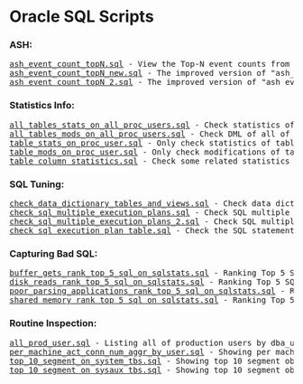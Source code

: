 <html>
<h1> Oracle SQL Scripts </h1>
<body>
<h3>ASH:</h3>
<pre>
<a href="https://github.com/guestart/Oracle-SQL-Scripts/blob/master/ash/ash_event_count_topN.sql">ash_event_count_topN.sql</a> - View the Top-N event counts from ASH
<a href="https://github.com/guestart/Oracle-SQL-Scripts/blob/master/ash/ash_event_count_topN_new.sql">ash_event_count_topN_new.sql</a> - The improved version of "ash_event_count_topN.sql"
<a href="https://github.com/guestart/Oracle-SQL-Scripts/blob/master/ash/ash_event_count_topN_2.sql">ash_event_count_topN_2.sql</a> - The improved version of "ash_event_count_topN_new.sql"
</pre>
<h3>Statistics Info:</h3>
<pre>
<a href="https://github.com/guestart/Oracle-SQL-Scripts/blob/master/statistics_info/all_tables_stats_on_all_proc_users.sql">all_tables_stats_on_all_proc_users.sql</a> - Check statistics of all of tables from all of production users
<a href="https://github.com/guestart/Oracle-SQL-Scripts/blob/master/statistics_info/all_tables_mods_on_all_proc_users.sql">all_tables_mods_on_all_proc_users.sql</a> - Check DML of all of tables from all of production users
<a href="https://github.com/guestart/Oracle-SQL-Scripts/blob/master/statistics_info/table_stats_on_proc_user.sql">table_stats_on_proc_user.sql</a> - Only check statistics of table or user which has been appointed
<a href="https://github.com/guestart/Oracle-SQL-Scripts/blob/master/statistics_info/table_mods_on_proc_user.sql">table_mods_on_proc_user.sql</a> - Only check modifications of table or user which has been appointed
<a href="https://github.com/guestart/Oracle-SQL-Scripts/blob/master/statistics_info/table_column_statistics.sql">table_column_statistics.sql</a> - Check some related statistics of column of table
</pre>
<h3>SQL Tuning:</h3>
<pre>
<a href="https://github.com/guestart/Oracle-SQL-Scripts/blob/master/sql_tuning/check_data_dictionary_tables_and_views.sql">check_data_dictionary_tables_and_views.sql</a> - Check data dictionary tables and views of Oracle
<a href="https://github.com/guestart/Oracle-SQL-Scripts/blob/master/sql_tuning/check_sql_multiple_execution_plans.sql">check_sql_multiple_execution_plans.sql</a> - Check SQL multiple execution plans
<a href="https://github.com/guestart/Oracle-SQL-Scripts/blob/master/sql_tuning/check_sql_multiple_execution_plans_2.sql">check_sql_multiple_execution_plans_2.sql</a> - Check SQL multiple execution plans-2
<a href="https://github.com/guestart/Oracle-SQL-Scripts/blob/master/sql_tuning/check_sql_execution_plan_table.sql">check_sql_execution_plan_table.sql</a> - Check the SQL statement's execution plan
</pre>
<h3>Capturing Bad SQL:</h3>
<pre>
<a href="https://github.com/guestart/Oracle-SQL-Scripts/blob/master/capturing_bad_sql/buffer_gets_rank_top_5_sql_on_sqlstats.sql">buffer_gets_rank_top_5_sql_on_sqlstats.sql</a> - Ranking Top 5 SQL for buffer_gets (High CPU) on "v$sqlstats" of Oracle
<a href="https://github.com/guestart/Oracle-SQL-Scripts/blob/master/capturing_bad_sql/disk_reads_rank_top_5_sql_on_sqlstats.sql">disk_reads_rank_top_5_sql_on_sqlstats.sql</a> - Ranking Top 5 SQL for disk_reads (High I/O) on "v$sqlstats" of Oracle
<a href="https://github.com/guestart/Oracle-SQL-Scripts/blob/master/capturing_bad_sql/poor_parsing_applications_rank_top_5_sql_on_sqlstats.sql">poor_parsing_applications_rank_top_5_sql_on_sqlstats.sql</a> - Ranking Top 5 SQL for poor parsing applications (parse_calls/executions) on "v$sqlstats" of Oracle
<a href="https://github.com/guestart/Oracle-SQL-Scripts/blob/master/capturing_bad_sql/shared_memory_rank_top_5_sql_on_sqlstats.sql">shared_memory_rank_top_5_sql_on_sqlstats.sql</a> - Ranking Top 5 SQL for shared memory (Memory hogs) on "v$sqlstats" of Oracle
</pre>
<h3> Routine Inspection:</h3>
<pre>
<a href="https://github.com/guestart/Oracle-SQL-Scripts/blob/master/routine_inspection/all_prod_user.sql">all_prod_user.sql</a> - Listing all of production users by dba_users (excluding sys related users)
<a href="https://github.com/guestart/Oracle-SQL-Scripts/blob/master/routine_inspection/per_machine_act_conn_num_aggr_by_user.sql">per_machine_act_conn_num_aggr_by_user.sql</a> - Showing per machine's active connect numbers after aggregating by username on v$session, meanwhile showing column client_info, that's to say, client's ip address
<a href="https://github.com/guestart/Oracle-SQL-Scripts/blob/master/routine_inspection/top_10_segment_on_system_tbs.sql">top_10_segment_on_system_tbs.sql</a> - Showing top 10 segment objects on system tablespace
<a href="https://github.com/guestart/Oracle-SQL-Scripts/blob/master/routine_inspection/top_10_segment_on_sysaux_tbs.sql">top_10_segment_on_sysaux_tbs.sql</a> - Showing top 10 segment objects on sysaux tablespace
</pre>
</body>
</html>
